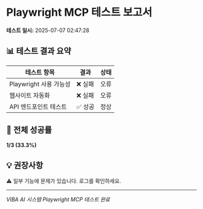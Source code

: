 
# Playwright MCP 테스트 보고서

**테스트 일시:** 2025-07-07 02:47:28

## 📊 테스트 결과 요약

| 테스트 항목 | 결과 | 상태 |
|------------|------|------|
| Playwright 사용 가능성 | ❌ 실패 | 오류 |
| 웹사이트 자동화 | ❌ 실패 | 오류 |
| API 엔드포인트 테스트 | ✅ 성공 | 정상 |

## 🎯 전체 성공률

**1/3 (33.3%)**

## 💡 권장사항

⚠️ 일부 기능에 문제가 있습니다. 로그를 확인하세요.

---
*VIBA AI 시스템 Playwright MCP 테스트 완료*
